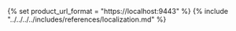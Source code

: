 {% set product_url_format = "https://localhost:9443" %}
{% include "../../../../includes/references/localization.md" %}
